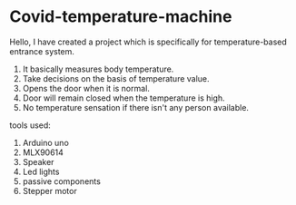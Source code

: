 # Covid-temperature-machine
Hello,
I have created a project which is specifically for temperature-based entrance system.
1. It basically measures body temperature.
2. Take decisions on the basis of temperature value.
3. Opens the door when it is normal.
4. Door will remain closed when the temperature is high.
5. No temperature sensation if there isn't any person available.

tools used:
1. Arduino uno
2. MLX90614
3. Speaker
4. Led lights
5. passive components
6. Stepper motor
